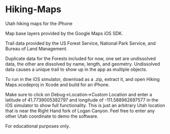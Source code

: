 Hiking-Maps
===========

Utah hiking maps for the iPhone

Map base layers provided by the Google Maps iOS SDK.

Trail data provided by the US Forest Service, National Park Service, and Bureau of Land Management.

Duplicate data for the Forests included for now, one set are undissolved data, the other are
dissolved by name, length, and geometry. Undissolved data causes a unique trail to show up in the app
as multiple objects.

To run in the iOS simulator, download as a .zip, extract it, and open Hiking Maps.xcodeproj in Xcode and build for an iPhone.

Make sure to click on Debug->Location->Custom Location and enter a latitude of 41.7739005382797 and longitude of
-111.588962697577 in the iOS simulator to show full functionality. This is just an arbitrary Utah location that is
near the Right Hand fork of Logan Canyon. Feel free to enter any other Utah coordinate to demo the software.

For educational purposes only.
